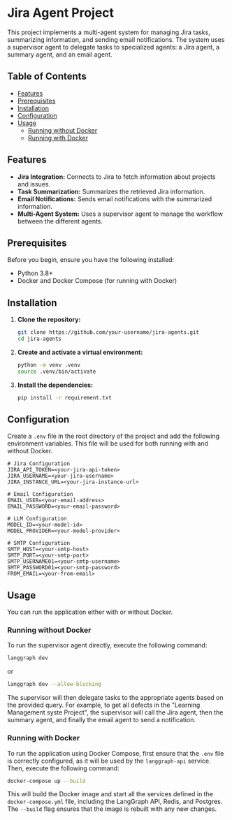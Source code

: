 # Jira Agent Project

This project implements a multi-agent system for managing Jira tasks, summarizing information, and sending email notifications. The system uses a supervisor agent to delegate tasks to specialized agents: a Jira agent, a summary agent, and an email agent.

## Table of Contents

- [Features](#features)
- [Prerequisites](#prerequisites)
- [Installation](#installation)
- [Configuration](#configuration)
- [Usage](#usage)
  - [Running without Docker](#running-without-docker)
  - [Running with Docker](#running-with-docker)

## Features

- **Jira Integration:** Connects to Jira to fetch information about projects and issues.
- **Task Summarization:** Summarizes the retrieved Jira information.
- **Email Notifications:** Sends email notifications with the summarized information.
- **Multi-Agent System:** Uses a supervisor agent to manage the workflow between the different agents.

## Prerequisites

Before you begin, ensure you have the following installed:

- Python 3.8+
- Docker and Docker Compose (for running with Docker)

## Installation

1. **Clone the repository:**
   ```bash
   git clone https://github.com/your-username/jira-agents.git
   cd jira-agents
   ```

2. **Create and activate a virtual environment:**
   ```bash
   python -m venv .venv
   source .venv/bin/activate
   ```

3. **Install the dependencies:**
   ```bash
   pip install -r requirement.txt
   ```

## Configuration

Create a `.env` file in the root directory of the project and add the following environment variables. This file will be used for both running with and without Docker.

```
# Jira Configuration
JIRA_API_TOKEN=<your-jira-api-token>
JIRA_USERNAME=<your-jira-username>
JIRA_INSTANCE_URL=<your-jira-instance-url>

# Email Configuration
EMAIL_USER=<your-email-address>
EMAIL_PASSWORD=<your-email-password>

# LLM Configuration
MODEL_ID=<your-model-id>
MODEL_PROVIDER=<your-model-provider>

# SMTP Configuration
SMTP_HOST=<your-smtp-host>
SMTP_PORT=<your-smtp-port>
SMTP_USERNAME01=<your-smtp-username>
SMTP_PASSWORD01=<your-smtp-password>
FROM_EMAIL=<your-from-email>
```

## Usage

You can run the application either with or without Docker.

### Running without Docker

To run the supervisor agent directly, execute the following command:

```bash
langgraph dev
```
or 

```bash
langgraph dev --allow-blocking
```

The supervisor will then delegate tasks to the appropriate agents based on the provided query. For example, to get all defects in the "Learning Management syste Project", the supervisor will call the Jira agent, then the summary agent, and finally the email agent to send a notification.

### Running with Docker

To run the application using Docker Compose, first ensure that the `.env` file is correctly configured, as it will be used by the `langgraph-api` service. Then, execute the following command:

```bash
docker-compose up --build
```

This will build the Docker image and start all the services defined in the `docker-compose.yml` file, including the LangGraph API, Redis, and Postgres. The `--build` flag ensures that the image is rebuilt with any new changes.
